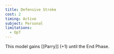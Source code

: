```yaml
---
title: Defensive Stroke
cost: 2
timing: Active
subject: Personal
limitations:
  - OpT
---
```

This model gains [[Parry]] (+1) until the End Phase.